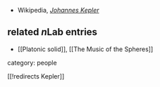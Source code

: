 

* Wikipedia, _[Johannes Kepler](https://en.wikipedia.org/wiki/Johannes_Kepler)_

## related $n$Lab entries

* [[Platonic solid]], [[The Music of the Spheres]]

category: people

[[!redirects Kepler]]